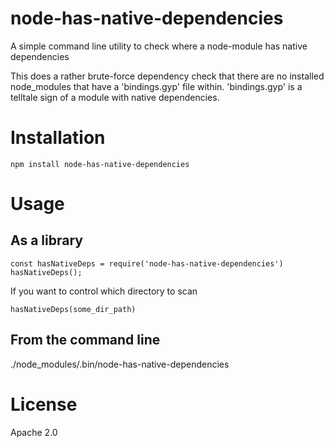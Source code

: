 # node-has-native-dependencies
A simple command line utility to check where a node-module has native dependencies

This does a rather brute-force dependency check that there are no installed node_modules
that have a 'bindings.gyp' file within. 'bindings.gyp' is a telltale sign of a module
with native dependencies.

# Installation

    npm install node-has-native-dependencies

# Usage
## As a library

    const hasNativeDeps = require('node-has-native-dependencies')
    hasNativeDeps();

If you want to control which directory to scan

    hasNativeDeps(some_dir_path)

## From the command line

   ./node_modules/.bin/node-has-native-dependencies

# License
Apache 2.0

